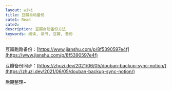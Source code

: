 ```yaml
---
layout: wiki
title: 豆瓣自动备份
cate1: Read
cate2:
description: 豆瓣自动备份方法
keywords: 阅读, 读书, 豆瓣, 备份
---
```


豆瓣跑路备份：[https://www.jianshu.com/p/8f5390597e4f](https://www.jianshu.com/p/8f5390597e4f)

豆瓣备份同步：[https://zhuzi.dev/2021/06/05/douban-backup-sync-notion/](https://zhuzi.dev/2021/06/05/douban-backup-sync-notion/)

后期整理~